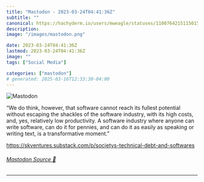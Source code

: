 ```yaml
---
title: "Mastodon - 2023-03-24T04:41:36Z"
subtitle: ""
canonical: https://hachyderm.io/users/mweagle/statuses/110076421511501537
description:
image: "/images/mastodon.png"

date: 2023-03-24T04:41:36Z
lastmod: 2023-03-24T04:41:36Z
image: ""
tags: ["Social Media"]

categories: ["mastodon"]
# generated: 2025-03-16T12:33:30-04:00
---
```

![Mastodon](/images/mastodon.png)

<p>“We do think, however, that software cannot reach its fullest potential without escaping the shackles of the software industry, with its high costs, and, yes, relatively low productivity. A software industry where anyone can write software, can do it for pennies, and can do it as easily as speaking or writing text, is a transformative moment.”</p><p><a href="https://skventures.substack.com/p/societys-technical-debt-and-softwares" target="_blank" rel="nofollow noopener noreferrer" translate="no"><span class="invisible">https://</span><span class="ellipsis">skventures.substack.com/p/soci</span><span class="invisible">etys-technical-debt-and-softwares</span></a></p>


###### [Mastodon Source 🐘](https://hachyderm.io/@mweagle/110076421511501537)

___
